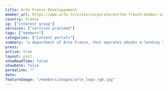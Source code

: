 ```yaml
---
title: Arte France Développement
member_url: https://www.arte.tv/sites/corporate/en/the-french-member-arte-france/
country: France
ig: ["interest group"] 
services: ["services provided"] 
tags: ["members"]
categories: ["Content portals"]
summary: "a department of Arte France, that operates ebooks e-lending solutions for public libraries."
press:
active: true
layout: post
showReadTime: false
showDate: false
permalink: ""
date: 
featureImage: "/members/images/arte_logo_rgb.jpg"
---
```

